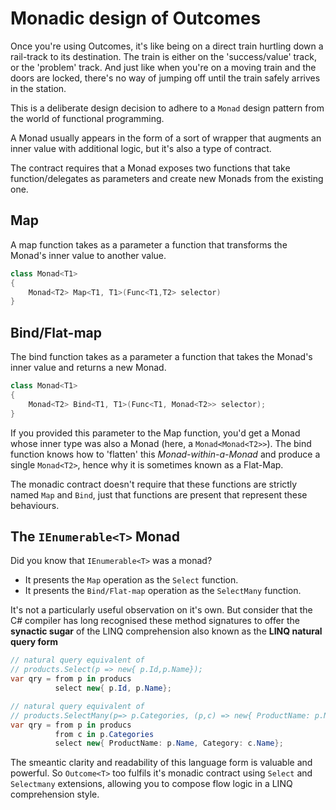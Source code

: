 # Monadic design of Outcomes 

Once you're using Outcomes, it's like being on a direct train hurtling down a rail-track to its destination. The train is either on the 'success/value' track, or the 'problem' track. And just like when you're on a moving train and the doors are locked, there's no way of jumping off until the train safely arrives in the station.

This is a deliberate design decision to adhere to a `Monad` design pattern from the world of functional programming. 

A Monad usually appears in the form of a sort of wrapper that augments an inner value with additional logic, but it's also a type of contract.

The contract requires that a Monad exposes two functions that take function/delegates as parameters and create new Monads from the existing one.

## Map
A map function takes as a parameter a function that transforms the Monad's inner value to another value.

```csharp
class Monad<T1>
{
    Monad<T2> Map<T1, T1>(Func<T1,T2> selector)
}
```
## Bind/Flat-map
The bind function takes as a parameter a function that takes the Monad's inner value and returns a new Monad. 
```csharp
class Monad<T1>
{
    Monad<T2> Bind<T1, T1>(Func<T1, Monad<T2>> selector);
}
```

If you provided this parameter to the Map function, you'd get a Monad whose inner type was also a Monad (here, a `Monad<Monad<T2>>`). The bind function knows how to 'flatten' this *Monad-within-a-Monad* and produce a single `Monad<T2>`, hence why it is sometimes known as a Flat-Map.

The monadic contract doesn't require that these functions are strictly named `Map` and `Bind`, just that functions are present that represent these behaviours.

## The `IEnumerable<T>` Monad
Did you know that `IEnumerable<T>` was a monad?
- It presents the `Map` operation as the `Select` function.
- It presents the `Bind/Flat-map` operation as the `SelectMany` function.

It's not a particularly useful observation on it's own. But consider that the C# compiler has long recognised these method signatures to offer the **synactic sugar** of the LINQ comprehension also known as the **LINQ natural query form** 

```csharp
// natural query equivalent of 
// products.Select(p => new{ p.Id,p.Name});
var qry = from p in producs
          select new{ p.Id, p.Name};

// natural query equivalent of 
// products.SelectMany(p=> p.Categories, (p,c) => new{ ProductName: p.Name, Category: c.Name});
var qry = from p in producs
          from c in p.Categories
          select new{ ProductName: p.Name, Category: c.Name};
```
The smeantic clarity and readability of this language form is valuable and powerful. So `Outcome<T>` too fulfils it's monadic contract using `Select` and `Selectmany` extensions, allowing you to compose flow logic in a LINQ comprehension style.
